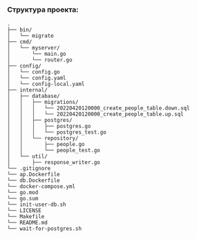 ### Структура проекта:

    .
    ├── bin/
    │   └── migrate
    ├── cmd/
    │   └── myserver/
    │       └── main.go
    │       └── router.go
    ├── config/
    │   └── config.go
    │   └── config.yaml
    │   └── config-local.yaml
    ├── internal/
    │   ├── database/
    │   │   ├── migrations/
    │   │   │   └── 20220420120000_create_people_table.down.sql
    │   │   │   └── 20220420120000_create_people_table.up.sql
    │   │   ├── postgres/
    │   │   │   ├── postgres.go
    │   │   │   └── postgres_test.go
    │   │   └── repository/
    │   │       ├── people.go
    │   │       └── people_test.go
    │   └── util/
    │       ├── response_writer.go
    └── .gitignore
    └── ap.Dockerfile
    └── db.Dockerfile
    └── docker-compose.yml
    └── go.mod
    └── go.sum
    └── init-user-db.sh
    └── LICENSE
    └── Makefile
    └── README.md
    └── wait-for-postgres.sh
